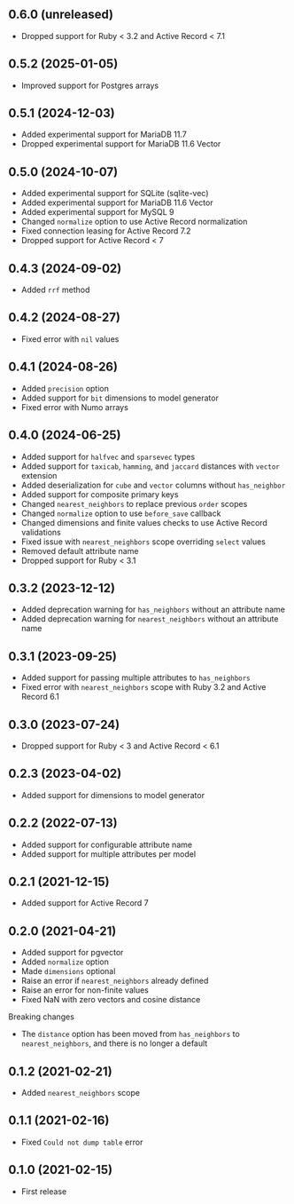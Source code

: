 ## 0.6.0 (unreleased)

- Dropped support for Ruby < 3.2 and Active Record < 7.1

## 0.5.2 (2025-01-05)

- Improved support for Postgres arrays

## 0.5.1 (2024-12-03)

- Added experimental support for MariaDB 11.7
- Dropped experimental support for MariaDB 11.6 Vector

## 0.5.0 (2024-10-07)

- Added experimental support for SQLite (sqlite-vec)
- Added experimental support for MariaDB 11.6 Vector
- Added experimental support for MySQL 9
- Changed `normalize` option to use Active Record normalization
- Fixed connection leasing for Active Record 7.2
- Dropped support for Active Record < 7

## 0.4.3 (2024-09-02)

- Added `rrf` method

## 0.4.2 (2024-08-27)

- Fixed error with `nil` values

## 0.4.1 (2024-08-26)

- Added `precision` option
- Added support for `bit` dimensions to model generator
- Fixed error with Numo arrays

## 0.4.0 (2024-06-25)

- Added support for `halfvec` and `sparsevec` types
- Added support for `taxicab`, `hamming`, and `jaccard` distances with `vector` extension
- Added deserialization for `cube` and `vector` columns without `has_neighbor`
- Added support for composite primary keys
- Changed `nearest_neighbors` to replace previous `order` scopes
- Changed `normalize` option to use `before_save` callback
- Changed dimensions and finite values checks to use Active Record validations
- Fixed issue with `nearest_neighbors` scope overriding `select` values
- Removed default attribute name
- Dropped support for Ruby < 3.1

## 0.3.2 (2023-12-12)

- Added deprecation warning for `has_neighbors` without an attribute name
- Added deprecation warning for `nearest_neighbors` without an attribute name

## 0.3.1 (2023-09-25)

- Added support for passing multiple attributes to `has_neighbors`
- Fixed error with `nearest_neighbors` scope with Ruby 3.2 and Active Record 6.1

## 0.3.0 (2023-07-24)

- Dropped support for Ruby < 3 and Active Record < 6.1

## 0.2.3 (2023-04-02)

- Added support for dimensions to model generator

## 0.2.2 (2022-07-13)

- Added support for configurable attribute name
- Added support for multiple attributes per model

## 0.2.1 (2021-12-15)

- Added support for Active Record 7

## 0.2.0 (2021-04-21)

- Added support for pgvector
- Added `normalize` option
- Made `dimensions` optional
- Raise an error if `nearest_neighbors` already defined
- Raise an error for non-finite values
- Fixed NaN with zero vectors and cosine distance

Breaking changes

- The `distance` option has been moved from `has_neighbors` to `nearest_neighbors`, and there is no longer a default

## 0.1.2 (2021-02-21)

- Added `nearest_neighbors` scope

## 0.1.1 (2021-02-16)

- Fixed `Could not dump table` error

## 0.1.0 (2021-02-15)

- First release
